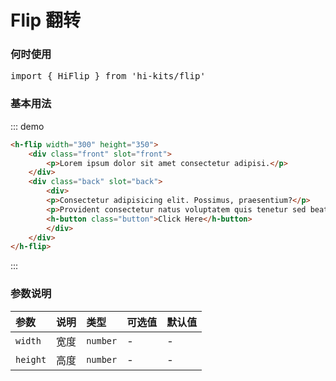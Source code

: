 # Flip 翻转

### 何时使用
<pre class="language-ts">
import { HiFlip } from 'hi-kits/flip'
</pre>

### 基本用法

::: demo
```html
<h-flip width="300" height="350">
    <div class="front" slot="front">
        <p>Lorem ipsum dolor sit amet consectetur adipisi.</p>
    </div>
    <div class="back" slot="back">
        <div>
        <p>Consectetur adipisicing elit. Possimus, praesentium?</p>
        <p>Provident consectetur natus voluptatem quis tenetur sed beatae eius sint.</p>
        <h-button class="button">Click Here</h-button>
        </div>
    </div>
</h-flip>

```
:::
<style>
.front,
.back {
    border-radius: 12px;
    text-align: center;
    color: #fff;
}

.front {
    background-size: cover;
    padding: 2rem;
    font-size: 1.618rem;
    font-weight: 600;
    overflow: hidden;
    font-family: Poppins, sans-serif;
    background: rgba(33, 150, 243, 0.502)
}

.back {
    font-weight: 300;
    color: #333;
    background: rgba(195, 214, 247, 0.654);
    padding: 2em;
}

.back .button::before {
    box-shadow: 0 0 10px 10px rgba(26, 87, 230, 0.25);
    background-color: rgba(26, 87, 230, 0.25);
}

.back .button {
    background: linear-gradient(135deg, #e61a80, #e61a3c);
}

.back .button::before {
    box-shadow: 0 0 10px 10px rgba(230, 26, 60, 0.25);
    background-color: rgba(230, 26, 60, 0.25);
}

.button {
    transform: translateZ(40px);
    cursor: pointer;
    -webkit-backface-visibility: hidden;
    backface-visibility: hidden;
    font-weight: bold;
    color: #fff;
    padding: .5em 1em;
    border-radius: 100px;
    font: inherit;
    border: none;
    position: relative;
    transform-style: preserve-3d;
    transition: 300ms ease;
}

.button::before {
    transition: 300ms ease;
    position: absolute;
    display: block;
    content: '';
    transform: translateZ(-40px);
    -webkit-backface-visibility: hidden;
    backface-visibility: hidden;
    border-radius: 100px;
    left: 10px;
    top: 16px;
}

.button:hover {
    transform: translateZ(55px);
}

.button:hover::before {
    transform: translateZ(-55px);
}
</style>

### 参数说明

|参数|说明|类型|可选值|默认值
|:--|:--|:--|:-----|:---
| `width`| 宽度 |  `number` | - | -
| `height`| 高度 |  `number` | - | -
